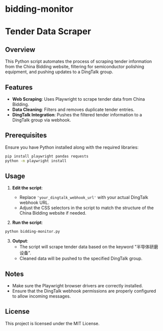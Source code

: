 # bidding-monitor
# Tender Data Scraper

## Overview
This Python script automates the process of scraping tender information from the China Bidding website, filtering for semiconductor polishing equipment, and pushing updates to a DingTalk group.

## Features
- **Web Scraping**: Uses Playwright to scrape tender data from China Bidding.
- **Data Cleaning**: Filters and removes duplicate tender entries.
- **DingTalk Integration**: Pushes the filtered tender information to a DingTalk group via webhook.

## Prerequisites
Ensure you have Python installed along with the required libraries:

```bash
pip install playwright pandas requests
python -m playwright install
```

## Usage
1. **Edit the script**:
   - Replace `'your_dingtalk_webhook_url'` with your actual DingTalk webhook URL.
   - Adjust the CSS selectors in the script to match the structure of the China Bidding website if needed.

2. **Run the script**:

```bash
python bidding-monitor.py
```

3. **Output**:
   - The script will scrape tender data based on the keyword "半导体研磨设备".
   - Cleaned data will be pushed to the specified DingTalk group.

## Notes
- Make sure the Playwright browser drivers are correctly installed.
- Ensure that the DingTalk webhook permissions are properly configured to allow incoming messages.

## License
This project is licensed under the MIT License.

